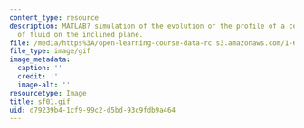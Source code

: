 ```yaml
---
content_type: resource
description: MATLAB? simulation of the evolution of the profile of a certain mass
  of fluid on the inclined plane.
file: /media/https%3A/open-learning-course-data-rc.s3.amazonaws.com/1-63-advanced-fluid-dynamics-of-the-environment-fall-2002/d79239b41cf999c2d5bd93c9fdb9a464_sf01.gif
file_type: image/gif
image_metadata:
  caption: ''
  credit: ''
  image-alt: ''
resourcetype: Image
title: sf01.gif
uid: d79239b4-1cf9-99c2-d5bd-93c9fdb9a464
---
```

